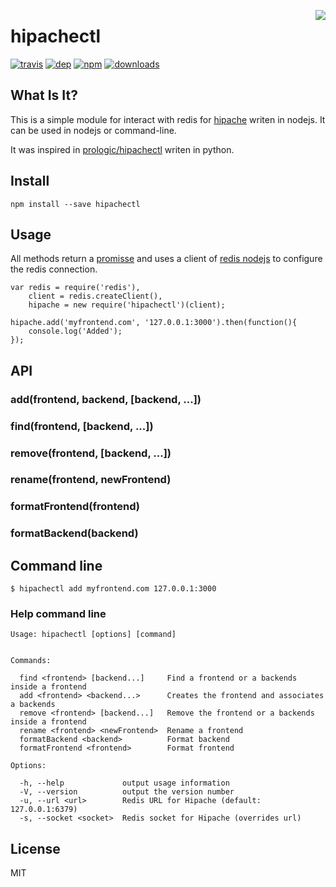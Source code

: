 <a href="https://promisesaplus.com/"><img src="https://promisesaplus.com/assets/logo-small.png" align="right" /></a>
# hipachectl

[![travis][travis-image]][travis-url]
[![dep][dep-image]][dep-url]
[![npm][npm-image]][npm-url]
[![downloads][downloads-image]][downloads-url]

[travis-image]: https://img.shields.io/travis/trsouz/node-hipachectl.svg?style=flat
[travis-url]: https://travis-ci.org/trsouz/node-hipachectl
[dep-image]: https://david-dm.org/trsouz/node-hipachectl.png
[dep-url]: https://david-dm.org/trsouz/node-hipachectl
[npm-image]: https://img.shields.io/npm/v/hipachectl.svg?style=flat
[npm-url]: https://npmjs.org/package/hipachectl
[downloads-image]: https://img.shields.io/npm/dm/hipachectl.svg?style=flat
[downloads-url]: https://npmjs.org/package/hipachectl

## What Is It?

This is a simple module for interact with redis for [hipache](https://github.com/hipache/hipache) writen in nodejs. It can be used in nodejs or command-line.

It was inspired in [prologic/hipachectl](https://github.com/prologic/hipachectl) writen in python.

## Install

    npm install --save hipachectl

## Usage

All methods return a [promisse](https://github.com/petkaantonov/bluebird) and uses a client of [redis nodejs](https://github.com/mranney/node_redis) to configure the redis connection.

    var redis = require('redis'),
        client = redis.createClient(),
        hipache = new require('hipachectl')(client);
    
    hipache.add('myfrontend.com', '127.0.0.1:3000').then(function(){
        console.log('Added');
    });
    
## API

### add(frontend, backend, [backend, ...])
### find(frontend, [backend, ...])
### remove(frontend, [backend, ...])
### rename(frontend, newFrontend)
### formatFrontend(frontend)
### formatBackend(backend)

    
## Command line
    
    $ hipachectl add myfrontend.com 127.0.0.1:3000

### Help command line
    
    Usage: hipachectl [options] [command]
    
    
    Commands:
    
      find <frontend> [backend...]     Find a frontend or a backends inside a frontend
      add <frontend> <backend...>      Creates the frontend and associates a backends
      remove <frontend> [backend...]   Remove the frontend or a backends inside a frontend
      rename <frontend> <newFrontend>  Rename a frontend
      formatBackend <backend>          Format backend
      formatFrontend <frontend>        Format frontend
    
    Options:
    
      -h, --help             output usage information
      -V, --version          output the version number
      -u, --url <url>        Redis URL for Hipache (default: 127.0.0.1:6379)
      -s, --socket <socket>  Redis socket for Hipache (overrides url)

## License

MIT

